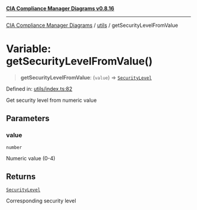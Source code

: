 [**CIA Compliance Manager Diagrams v0.8.16**](../../README.md)

***

[CIA Compliance Manager Diagrams](../../modules.md) / [utils](../README.md) / getSecurityLevelFromValue

# Variable: getSecurityLevelFromValue()

> **getSecurityLevelFromValue**: (`value`) => [`SecurityLevel`](../../types/cia/type-aliases/SecurityLevel.md)

Defined in: [utils/index.ts:82](https://github.com/Hack23/cia-compliance-manager/blob/96f4020424aba8c55d4fe94eddf596babc070968/src/utils/index.ts#L82)

Get security level from numeric value

## Parameters

### value

`number`

Numeric value (0-4)

## Returns

[`SecurityLevel`](../../types/cia/type-aliases/SecurityLevel.md)

Corresponding security level
